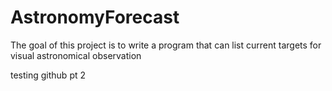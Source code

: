 # AstronomyForecast
The goal of this project is to write a program that can list current targets for visual astronomical observation



testing github pt 2
